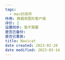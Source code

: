```yaml
---
tags:
  - macOS软件
作用: 数据库图形客户端
评价: 2
设置同步: 暂不需要
是否已备份:
是否已重装:
title: Navicat
date created: 2023-02-28
date modified: 2023-03-14
---
```

